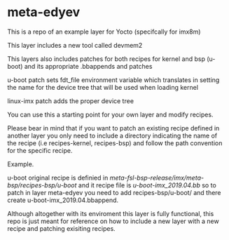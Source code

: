 # meta-edyev
This is a repo of an example layer for Yocto (specifcally for imx8m)

This layer includes a new tool called devmem2

This layers also includes patches for both recipes for kernel and bsp (u-boot) and its appropriate .bbappends and patches

u-boot patch sets fdt_file environment variable which translates in setting the name for the device tree that will be used when loading kernel

linux-imx patch adds the proper device tree

You can use this a starting point for your own layer and modify recipes.

Please bear in mind that if you want to patch an existing recipe defined in another layer you only need to include a directory indicating the name of the recipe (i.e recipes-kernel, recipes-bsp) and follow the path convention for the specific recipe.

Example.

u-boot original recipe is definied in *meta-fsl-bsp-release/imx/meta-bsp/recipes-bsp/u-boot* and it recipe file is *u-boot-imx_2019.04.bb* so to patch in layer meta-edyev you need to add recipes-bsp/u-boot/ and there create u-boot-imx_2019.04.bbappend. 

Although altogether with its enviroment this layer is fully functional, this repo is just meant for reference on how to include a new layer with a new recipe and patching exisiting recipes.

